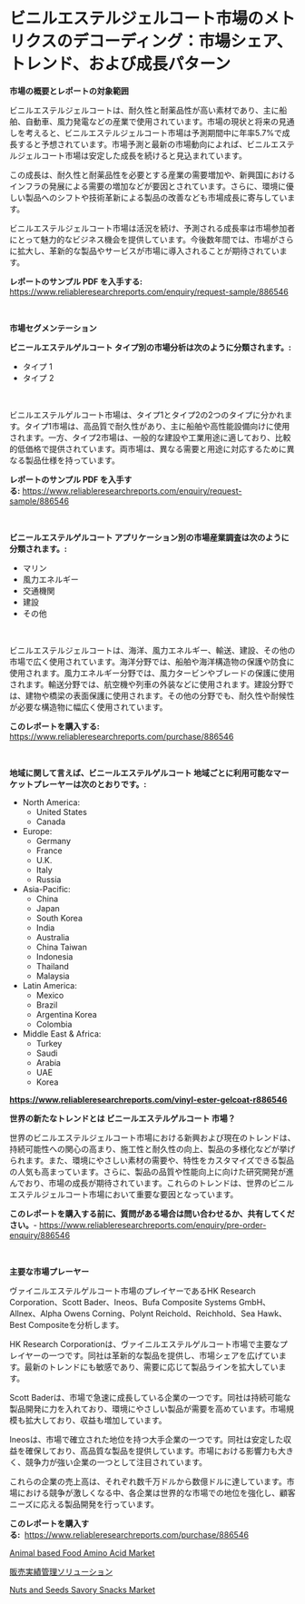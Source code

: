 <p><h1>ビニルエステルジェルコート市場のメトリクスのデコーディング：市場シェア、トレンド、および成長パターン</h1></p><p><strong>市場の概要とレポートの対象範囲</strong></p>
<p><p>ビニルエステルジェルコートは、耐久性と耐薬品性が高い素材であり、主に船舶、自動車、風力発電などの産業で使用されています。市場の現状と将来の見通しを考えると、ビニルエステルジェルコート市場は予測期間中に年率5.7%で成長すると予想されています。市場予測と最新の市場動向によれば、ビニルエステルジェルコート市場は安定した成長を続けると見込まれています。</p><p>この成長は、耐久性と耐薬品性を必要とする産業の需要増加や、新興国におけるインフラの発展による需要の増加などが要因とされています。さらに、環境に優しい製品へのシフトや技術革新による製品の改善なども市場成長に寄与しています。</p><p>ビニルエステルジェルコート市場は活況を続け、予測される成長率は市場参加者にとって魅力的なビジネス機会を提供しています。今後数年間では、市場がさらに拡大し、革新的な製品やサービスが市場に導入されることが期待されています。</p></p>
<p><strong>レポートのサンプル PDF を入手する:</strong> <a href="https://www.reliableresearchreports.com/enquiry/request-sample/886546">https://www.reliableresearchreports.com/enquiry/request-sample/886546</a></p>
<p>&nbsp;</p>
<p><strong>市場セグメンテーション</strong></p>
<p><strong>ビニールエステルゲルコート タイプ別の市場分析は次のように分類されます。:</strong></p>
<p><ul><li>タイプ 1</li><li>タイプ 2</li></ul></p>
<p>&nbsp;</p>
<p><p>ビニルエステルゲルコート市場は、タイプ1とタイプ2の2つのタイプに分かれます。タイプ1市場は、高品質で耐久性があり、主に船舶や高性能設備向けに使用されます。一方、タイプ2市場は、一般的な建設や工業用途に適しており、比較的低価格で提供されています。両市場は、異なる需要と用途に対応するために異なる製品仕様を持っています。</p></p>
<p><strong>レポートのサンプル PDF を入手する:</strong>&nbsp;<a href="https://www.reliableresearchreports.com/enquiry/request-sample/886546">https://www.reliableresearchreports.com/enquiry/request-sample/886546</a></p>
<p>&nbsp;</p>
<p><strong> ビニールエステルゲルコート アプリケーション別の市場産業調査は次のように分類されます。:</strong></p>
<p><ul><li>マリン</li><li>風力エネルギー</li><li>交通機関</li><li>建設</li><li>その他</li></ul></p>
<p>&nbsp;</p>
<p><p>ビニルエステルジェルコートは、海洋、風力エネルギー、輸送、建設、その他の市場で広く使用されています。海洋分野では、船舶や海洋構造物の保護や防食に使用されます。風力エネルギー分野では、風力タービンやブレードの保護に使用されます。輸送分野では、航空機や列車の外装などに使用されます。建設分野では、建物や橋梁の表面保護に使用されます。その他の分野でも、耐久性や耐候性が必要な構造物に幅広く使用されています。</p></p>
<p><strong>このレポートを購入する:</strong>&nbsp; <a href="https://www.reliableresearchreports.com/purchase/886546">https://www.reliableresearchreports.com/purchase/886546</a></p>
<p>&nbsp;</p>
<p><strong>地域に関して言えば、ビニールエステルゲルコート 地域ごとに利用可能なマーケットプレーヤーは次のとおりです。:</strong></p>
<p><ul>
    <li>
        North America:
        <ul>
            <li>United States</li>
            <li>Canada</li>
        </ul>
    </li>
    <li>
        Europe:
        <ul>
            <li>Germany</li>
            <li>France</li>
            <li>U.K.</li>
            <li>Italy</li>
            <li>Russia</li>
        </ul>
    </li>
    <li>
        Asia-Pacific:
        <ul>
            <li>China</li>
            <li>Japan</li>
            <li>South Korea</li>
            <li>India</li>
            <li>Australia</li>
            <li>China Taiwan</li>
            <li>Indonesia</li>
            <li>Thailand</li>
            <li>Malaysia</li>
        </ul>
    </li>
    <li>
        Latin America:
        <ul>
            <li>Mexico</li>
            <li>Brazil</li>
            <li>Argentina Korea</li>
            <li>Colombia</li>
        </ul>
    </li>
    <li>
        Middle East & Africa:
        <ul>
            <li>Turkey</li>
            <li>Saudi</li>
            <li>Arabia</li>
            <li>UAE</li>
            <li>Korea</li>
        </ul>
    </li>
    </ul></p>
<p><strong><a href="https://www.reliableresearchreports.com/vinyl-ester-gelcoat-r886546">https://www.reliableresearchreports.com/vinyl-ester-gelcoat-r886546</a></strong>&nbsp;</p>
<p><strong>世界の新たなトレンドとは ビニールエステルゲルコート 市場？</strong></p>
<p><p>世界のビニルエステルジェルコート市場における新興および現在のトレンドは、持続可能性への関心の高まり、施工性と耐久性の向上、製品の多様化などが挙げられます。また、環境にやさしい素材の需要や、特性をカスタマイズできる製品の人気も高まっています。さらに、製品の品質や性能向上に向けた研究開発が進んでおり、市場の成長が期待されています。これらのトレンドは、世界のビニルエステルジェルコート市場において重要な要因となっています。</p></p>
<p><strong>このレポートを購入する前に、質問がある場合は問い合わせるか、共有してください。</strong>- <a href="https://www.reliableresearchreports.com/enquiry/pre-order-enquiry/886546">https://www.reliableresearchreports.com/enquiry/pre-order-enquiry/886546</a></p>
<p>&nbsp;</p>
<p><strong>主要な市場プレーヤー</strong></p>
<p><p>ヴァイニルエステルゲルコート市場のプレイヤーであるHK Research Corporation、Scott Bader、Ineos、Bufa Composite Systems GmbH、Allnex、Alpha Owens Corning、Polynt Reichold、Reichhold、Sea Hawk、Best Compositeを分析します。</p><p>HK Research Corporationは、ヴァイニルエステルゲルコート市場で主要なプレイヤーの一つです。同社は革新的な製品を提供し、市場シェアを広げています。最新のトレンドにも敏感であり、需要に応じて製品ラインを拡大しています。</p><p>Scott Baderは、市場で急速に成長している企業の一つです。同社は持続可能な製品開発に力を入れており、環境にやさしい製品が需要を高めています。市場規模も拡大しており、収益も増加しています。</p><p>Ineosは、市場で確立された地位を持つ大手企業の一つです。同社は安定した収益を確保しており、高品質な製品を提供しています。市場における影響力も大きく、競争力が強い企業の一つとして注目されています。</p><p>これらの企業の売上高は、それぞれ数千万ドルから数億ドルに達しています。市場における競争が激しくなる中、各企業は世界的な市場での地位を強化し、顧客ニーズに応える製品開発を行っています。</p></p>
<p><strong>このレポートを購入する:</strong>&nbsp;&nbsp;<a href="https://www.reliableresearchreports.com/purchase/886546">https://www.reliableresearchreports.com/purchase/886546</a></p>
<p><p><a href="https://www.linkedin.com/pulse/animal-based-food-amino-acid-market-centers-aspects-growth-ffuxe?trackingId=otMQuEaRrQXbbaPGSZ%2BU%2Bw%3D%3D">Animal based Food Amino Acid Market</a></p><p><a href="https://medium.com/@bonniehoppe1/%E3%82%BB%E3%83%BC%E3%83%AB%E3%82%B9%E3%83%91%E3%83%95%E3%82%A9%E3%83%BC%E3%83%9E%E3%83%B3%E3%82%B9%E7%AE%A1%E7%90%86%E3%82%BD%E3%83%AA%E3%83%A5%E3%83%BC%E3%82%B7%E3%83%A7%E3%83%B3%E5%B8%82%E5%A0%B4-%E5%B8%82%E5%A0%B4cagr-%E5%B8%82%E5%A0%B4%E3%83%88%E3%83%AC%E3%83%B3%E3%83%89-%E6%88%90%E9%95%B7%E6%88%A6%E7%95%A5%E3%81%AB%E9%96%A2%E3%81%99%E3%82%8B%E6%B4%9E%E5%AF%9F-a062428f9660">販売実績管理ソリューション</a></p><p><a href="https://www.linkedin.com/pulse/nuts-seeds-savory-snacks-market-size-trends-growth-outlook-qfr3e?trackingId=ll8WFssdeCTdHSIBA3lROw%3D%3D">Nuts and Seeds Savory Snacks Market</a></p></p>